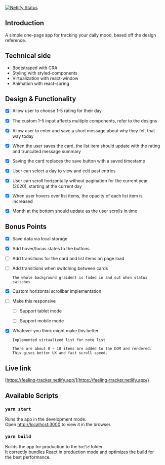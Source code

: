 [![Netlify Status](https://api.netlify.com/api/v1/badges/d4c3f20a-11aa-4762-bbe1-e2f956352726/deploy-status)](https://app.netlify.com/sites/mystifying-newton-1d6269/deploys)

## Introduction
A simple one-page app for tracking your daily mood, based off the design reference.

## Technical side
- Bootstraped with CRA
- Styling with styled-components
- Virtualization with react-window
- Animation with react-spring

## Design & Functionality

- [x] Allow user to choose 1-5 rating for their day

- [x] The custom 1-5 input affects multiple components, refer to the designs

- [x] Allow user to enter and save a short message about why they felt that way today

- [x] When the user saves the card, the list item should update with the rating and truncated message summary

- [x] Saving the card replaces the save button with a saved timestamp

- [x] User can select a day to view and edit past entries

- [x] User can scroll horizontally without pagination for the current year (2020), starting at the current day

- [x] When user hovers over list items, the opacity of each list item is increased

- [x] Month at the bottom should update as the user scrolls in time

## Bonus Points

- [x] Save data via local storage

- [x] Add hover/focus states to the buttons

- [ ] Add transitions for the card and list items on page load

- [ ] Add transitions when switching between cards
      
      The whole background graident is faded in and out when status switches

- [x] Custom horizontal scrollbar implementation

- [ ] Make this responsive
  - [ ] Support tablet mode
  - [ ] Support mobile mode
      

- [x] Whatever you think might make this better
      
      Implemented virtualized list for note list
     
      There are about 8 ~ 10 items are added to the DOM and rendered. This gives better UX and fast scroll speed.

## Live link

[https://feeling-tracker.netlify.app/](https://feeling-tracker.netlify.app/)

## Available Scripts

### `yarn start`

Runs the app in the development mode.<br />
Open [http://localhost:3000](http://localhost:3000) to view it in the browser.

### `yarn build`

Builds the app for production to the `build` folder.<br />
It correctly bundles React in production mode and optimizes the build for the best performance.

